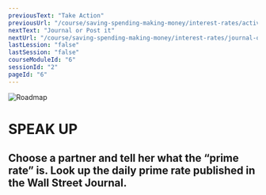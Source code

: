 ```yaml
---
previousText: "Take Action"
previousUrl: "/course/saving-spending-making-money/interest-rates/activities"
nextText: "Journal or Post it"
nextUrl: "/course/saving-spending-making-money/interest-rates/journal-or-post-it"
lastLession: "false"
lastSession: "false"
courseModuleId: "6"
sessionId: "2"
pageId: "6"
---
```



![Roadmap](/assets/img/lets-talk-about-it.png)
# SPEAK UP
## Choose a partner and tell her what the “prime rate” is. Look up the daily prime rate published in the Wall Street Journal.

<sparkle-feed-post assignment-name="Who did you admire for their financial accomplishments, and why?" ></sparkle-feed-post>
